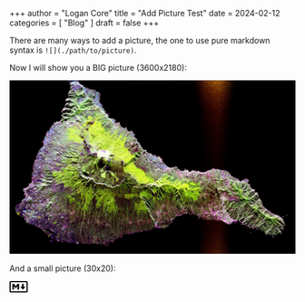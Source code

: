 +++
author = "Logan Core"
title = "Add Picture Test"
date = 2024-02-12
categories = [
    "Blog"
]
draft = false
+++


<!--more-->

There are many ways to add a picture, the one to use pure markdown syntax is `![](./path/to/picture)`.

Now I will show you a BIG picture (3600x2180):

![Big picture](./TEIDE.JPG)

And a small picture (30x20):

![Small markdown mark](./markdown-30x20.png)

